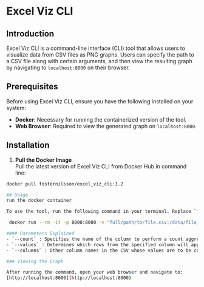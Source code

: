 # Excel Viz CLI

## Introduction
Excel Viz CLI is a command-line interface (CLI) tool that allows users to visualize data from CSV files as PNG graphs. Users can specify the path to a CSV file along with certain arguments, and then view the resulting graph by navigating to `localhost:8000` on their browser.

## Prerequisites
Before using Excel Viz CLI, ensure you have the following installed on your system:
- **Docker**: Necessary for running the containerized version of the tool.
- **Web Browser**: Required to view the generated graph on `localhost:8000`.

## Installation
1.  **Pull the Docker Image**  
   Pull the latest version of Excel Viz CLI from Docker Hub in command line:
   ```bash
   docker pull fosternilsson/excel_viz_cli:1.2

## Usage
 run the docker container

 To use the tool, run the following command in your terminal. Replace `full/path/to/file.csv` with the actual path to your CSV file.

    docker run --rm -it -p 8000:8000 -v "full/path/to/file.csv:/data/file_name.csv" fosternilsson/excel_viz_cli:1.2 /data/file_name.csv --count --values --columns

#### Parameters Explained
- `--count` : Specifies the name of the column to perform a count aggregation on.
- `--values` : Determines which rows from the specified column will appear on the x-axis of the graph.
- `--columns` : Other column names in the CSV whose values are to be counted and displayed.

### Viewing the Graph

After running the command, open your web browser and navigate to:
[http://localhost:8000](http://localhost:8000)


